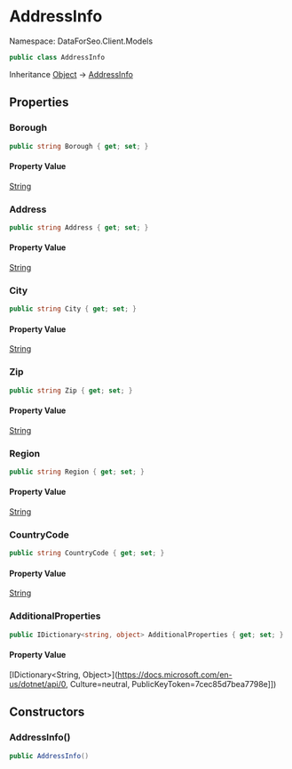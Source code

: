 # AddressInfo

Namespace: DataForSeo.Client.Models

```csharp
public class AddressInfo
```

Inheritance [Object](https://docs.microsoft.com/en-us/dotnet/api/Object) → [AddressInfo](./AddressInfo.md)

## Properties

### **Borough**

```csharp
public string Borough { get; set; }
```

#### Property Value

[String](https://docs.microsoft.com/en-us/dotnet/api/String)<br>

### **Address**

```csharp
public string Address { get; set; }
```

#### Property Value

[String](https://docs.microsoft.com/en-us/dotnet/api/String)<br>

### **City**

```csharp
public string City { get; set; }
```

#### Property Value

[String](https://docs.microsoft.com/en-us/dotnet/api/String)<br>

### **Zip**

```csharp
public string Zip { get; set; }
```

#### Property Value

[String](https://docs.microsoft.com/en-us/dotnet/api/String)<br>

### **Region**

```csharp
public string Region { get; set; }
```

#### Property Value

[String](https://docs.microsoft.com/en-us/dotnet/api/String)<br>

### **CountryCode**

```csharp
public string CountryCode { get; set; }
```

#### Property Value

[String](https://docs.microsoft.com/en-us/dotnet/api/String)<br>

### **AdditionalProperties**

```csharp
public IDictionary<string, object> AdditionalProperties { get; set; }
```

#### Property Value

[IDictionary&lt;String, Object&gt;](https://docs.microsoft.com/en-us/dotnet/api/0, Culture=neutral, PublicKeyToken=7cec85d7bea7798e]])<br>

## Constructors

### **AddressInfo()**

```csharp
public AddressInfo()
```
